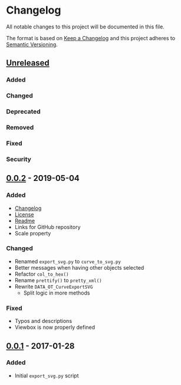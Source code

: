 # Changelog

All notable changes to this project will be documented in this file.

The format is based on [Keep a Changelog](http://keepachangelog.com/en/1.0.0/)
and this project adheres to [Semantic Versioning](http://semver.org/spec/v2.0.0.html).


## [Unreleased]

### Added

### Changed

### Deprecated

### Removed

### Fixed

### Security


## [0.0.2] - 2019-05-04

### Added
- [Changelog](CHANGELOG.md)
- [License](LICENSE)
- [Readme](README.md)
- Links for GitHub repository
- Scale property

### Changed
- Renamed `export_svg.py` to `curve_to_svg.py`
- Better messages when having other objects selected
- Refactor `col_to_hex()`
- Rename `prettify()` to `pretty_xml()`
- Rewrite `DATA_OT_CurveExportSVG`
  - Split logic in more methods

### Fixed
- Typos and descriptions
- Viewbox is now properly defined


## [0.0.1] - 2017-01-28

### Added
- Initial `export_svg.py` script


[Unreleased]: https://github.com/aryelgois/blender-curve-to-svg/compare/v0.0.2...develop
[0.0.2]: https://github.com/aryelgois/blender-curve-to-svg/compare/v0.0.1...v0.0.2
[0.0.1]: https://github.com/aryelgois/blender-curve-to-svg/releases/tag/v0.0.1
